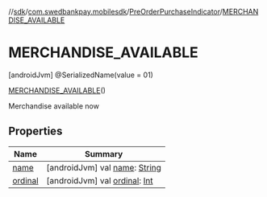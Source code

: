 //[sdk](../../../../index.md)/[com.swedbankpay.mobilesdk](../../index.md)/[PreOrderPurchaseIndicator](../index.md)/[MERCHANDISE_AVAILABLE](index.md)



# MERCHANDISE_AVAILABLE  
 [androidJvm] @SerializedName(value = 01)  
  
[MERCHANDISE_AVAILABLE](index.md)()  


Merchandise available now

   


## Properties  
  
|  Name |  Summary | 
|---|---|
| <a name="com.swedbankpay.mobilesdk/PreOrderPurchaseIndicator.MERCHANDISE_AVAILABLE/name/#/PointingToDeclaration/"></a>[name](name.md)| <a name="com.swedbankpay.mobilesdk/PreOrderPurchaseIndicator.MERCHANDISE_AVAILABLE/name/#/PointingToDeclaration/"></a> [androidJvm] val [name](name.md): [String](https://kotlinlang.org/api/latest/jvm/stdlib/kotlin/-string/index.html)   <br>|
| <a name="com.swedbankpay.mobilesdk/PreOrderPurchaseIndicator.MERCHANDISE_AVAILABLE/ordinal/#/PointingToDeclaration/"></a>[ordinal](ordinal.md)| <a name="com.swedbankpay.mobilesdk/PreOrderPurchaseIndicator.MERCHANDISE_AVAILABLE/ordinal/#/PointingToDeclaration/"></a> [androidJvm] val [ordinal](ordinal.md): [Int](https://kotlinlang.org/api/latest/jvm/stdlib/kotlin/-int/index.html)   <br>|

